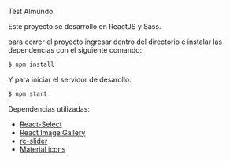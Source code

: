Test Almundo

Este proyecto se desarrollo en ReactJS y Sass.

para correr el proyecto ingresar dentro del directorio e instalar las dependencias con el siguiente comando:

```javascript
$ npm install
```

Y para iniciar el servidor de desarollo:

```javascript
$ npm start
```

Dependencias utilizadas:
* [React-Select](http://jedwatson.github.io/react-select/)
* [React Image Gallery](https://github.com/xiaolin/react-image-gallery)
* [rc-slider](https://github.com/react-component/slider)
* [Material icons](https://material.io/icons/)